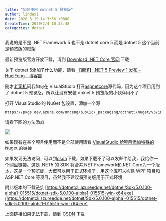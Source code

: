 ```yaml
---
title: "如何使用 dotnet 5 预览版"
author: lindexi
date: 2020-3-19 14:3:36 +0800
CreateTime: 2020/2/4 10:33:48
categories: dotnet
---
```


我说的是不是 .NET Framework 5 也不是 dotnet core 5 而是 dotnet 5 这个当前是预览版的框架

<!--more-->


<!-- CreateTime:2020/2/4 10:33:48 -->

<!-- 发布 -->

最新预览版官方开放下载，请到 [Download .NET Core 官网](https://dotnet.microsoft.com/download/dotnet-core ) 下载

关于 dotnet 5添加了什么功能，请看 [【翻译】.NET 5 Preview 1 发布 - HueiFeng - 博客园](https://www.cnblogs.com/yyfh/p/12508844.html )

刚才[老司机](https://huchengv5.github.io/ )问我如何在 VisualStudio 打开[aspnetcore](https://github.com/dotnet/aspnetcore )源代码，因为这个项目用到了 dotnet 5 预览版，所以让没有安装 dotnet 5 预览版的小伙伴用不了

打开 VisualStudio 的 NuGet 包设置，添加一个源

```
https://pkgs.dev.azure.com/dnceng/public/_packaging/dotnet5/nuget/v3/index.json
```

请看下图的方法添加

![](http://image.acmx.xyz/lindexi%2F201958214432905)

如果现有在某个项目使用而不是全部使用请看 [VisualStudio 给项目添加特殊的 Nuget 的链接](https://blog.lindexi.com/post/VisualStudio-%E7%BB%99%E9%A1%B9%E7%9B%AE%E6%B7%BB%E5%8A%A0%E7%89%B9%E6%AE%8A%E7%9A%84-Nuget-%E7%9A%84%E9%93%BE%E6%8E%A5.html )

如果发现无法访问，可以到[csdn](https://download.csdn.net/download/lindexi_gd/12230985)下载，如果下载不了可以发邮件给我，我给你一个网盘链接。这是 .NET5 的 SDK 将合并.NET Framework和.NET Core为一个版本，这是一个预览版，大概可以用于正式环境了，用这个库可以构建 WPF 项目和 ASP.NET Core 等项目，虽然我不建议将预览版用于正式环境

附此版本的下载链接 [https://dotnetcli.azureedge.net/dotnet/Sdk/5.0.100-alpha1-015515/dotnet-sdk-5.0.100-alpha1-015515-win-x64.exe](https://dotnetcli.azureedge.net/dotnet/Sdk/5.0.100-alpha1-015515/dotnet-sdk-5.0.100-alpha1-015515-win-x64.exe)

上面链接如果无法下载，请到 [CSDN](https://download.csdn.net/download/lindexi_gd/12230985 ) 下载

